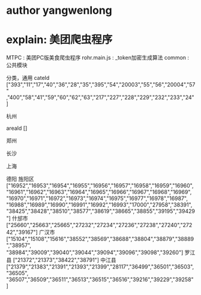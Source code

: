 # author yangwenlong
# explain: 美团爬虫程序

MTPC    :   美团PC版美食爬虫程序
rohr.main.js :  _token加密生成算法
common  :   公共模块

分类，通用
cateId 
    ["393","11","17","40","36","28","35","395","54","20003","55","56","20004","57"
     ,"400","58","41","59","60","62","63","217","227","228","229","232","233","24"]

杭州


areaId
    []

郑州


长沙


上海

德阳
    旌阳区
    ["16952","16953","16954","16955","16956","16957","16958","16959","16960",
    "16961","16962","16963","16964","16965","16966","16967","16968","16969",
    "16970","16971","16972","16973","16974","16975","16977","16978","16987",
    "16988","16989","16990","16991","16992","16993","17000","27958","38391",
    "38425","38428","38510","38577","38619","38665","38855","39195","39429"]
    什邡市
    ["25660","25663","25665","27232","27234","27236","27238","27240","27242","39167"]
    广汉市
    ["15104","15108","15616","38552","38569","38688","38804","38879","38889","38957",
    "38984","39009","39040","39044","39094","39096","39098","39260"]
    罗江县
    ["21372","21373","38422","38791"]
    中江县
    ["21379","21383","21391","21393","21399","28117","36499","36501","36503","36505",
    "36507","36509","36511","36513","36515","36516","39216","39229","39258"]